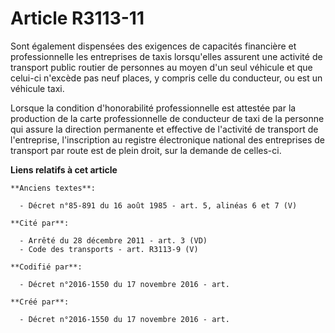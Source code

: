 # Article R3113-11

Sont également dispensées des exigences de capacités financière et professionnelle les entreprises de taxis lorsqu'elles
assurent une activité de transport public routier de personnes au moyen d'un seul véhicule et que celui-ci n'excède pas neuf
places, y compris celle du conducteur, ou est un véhicule taxi.

Lorsque la condition d'honorabilité professionnelle est attestée par la production de la carte professionnelle de conducteur
de taxi de la personne qui assure la direction permanente et effective de l'activité de transport de l'entreprise,
l'inscription au registre électronique national des entreprises de transport par route est de plein droit, sur la demande de
celles-ci.

**Liens relatifs à cet article**

	**Anciens textes**:

	  - Décret n°85-891 du 16 août 1985 - art. 5, alinéas 6 et 7 (V)

	**Cité par**:

	  - Arrêté du 28 décembre 2011 - art. 3 (VD)
	  - Code des transports - art. R3113-9 (V)

	**Codifié par**:

	  - Décret n°2016-1550 du 17 novembre 2016 - art.

	**Créé par**:

	  - Décret n°2016-1550 du 17 novembre 2016 - art.
